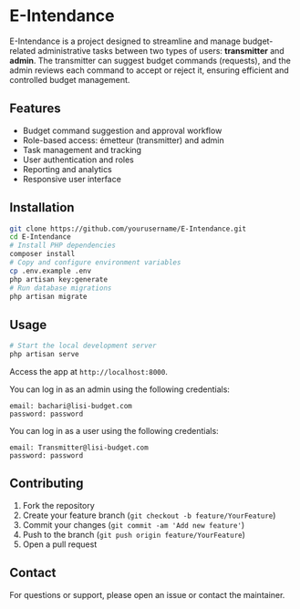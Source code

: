 # E-Intendance

E-Intendance is a project designed to streamline and manage budget-related administrative tasks between two types of users: **transmitter** and **admin**. The transmitter can suggest budget commands (requests), and the admin reviews each command to accept or reject it, ensuring efficient and controlled budget management.

## Features

- Budget command suggestion and approval workflow
- Role-based access: émetteur (transmitter) and admin
- Task management and tracking
- User authentication and roles
- Reporting and analytics
- Responsive user interface

## Installation

```bash
git clone https://github.com/yourusername/E-Intendance.git
cd E-Intendance
# Install PHP dependencies
composer install
# Copy and configure environment variables
cp .env.example .env
php artisan key:generate
# Run database migrations
php artisan migrate
```

## Usage

```bash
# Start the local development server
php artisan serve
```

Access the app at `http://localhost:8000`.

You can log in as an admin using the following credentials:

```
email: bachari@lisi-budget.com
password: password
```

You can log in as a user using the following credentials:

```
email: Transmitter@lisi-budget.com
password: password
```

## Contributing

1. Fork the repository
2. Create your feature branch (`git checkout -b feature/YourFeature`)
3. Commit your changes (`git commit -am 'Add new feature'`)
4. Push to the branch (`git push origin feature/YourFeature`)
5. Open a pull request

## Contact

For questions or support, please open an issue or contact the maintainer.

